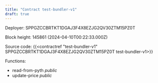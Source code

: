 ```yaml
---
title: "Contract test-bundler-v1"
draft: true
---
```

Deployer: SPPGZCCBRTKT1DGAJ3F4X8EZJG2QV30ZTM15PZ0T


 



Block height: 145861 (2024-04-10T00:22:33.000Z)

Source code: {{<contractref "test-bundler-v1" SPPGZCCBRTKT1DGAJ3F4X8EZJG2QV30ZTM15PZ0T test-bundler-v1>}}

Functions:

* read-from-pyth _public_
* update-price _public_
